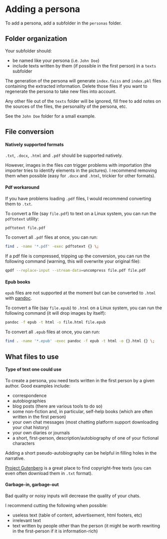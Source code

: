 # Adding a persona

To add a persona, add a subfolder in the `personas` folder.

## Folder organization

Your subfolder should:

* be named like your persona (i.e. `John Doe`)
* include texts written by them (if possible in the first person) in a `texts` subfolder

The generation of the persona will generate `index.faiss` and `index.pkl` files containing the extracted information.
Delete those files if you want to regenerate the persona to take new files into account.

Any other file out of the `texts` folder will be ignored, fill free to add notes on the sources of the files, the personality of the persona, etc.

See the `John Doe` folder for a small example.

## File conversion

#### Natively supported formats

`.txt`, `.docx`, `.html` and `.pdf` should be supported natively.

However, images in the files *can* trigger problems with importation (the importer tries to identify elements in the pictures).
I recommend removing them when possible (easy for `.docx` and `.html`, trickier for other formats).

#### Pdf workaround

If you have problems loading `.pdf` files, I would recommend converting them to `.txt`.

To convert a file (say `file.pdf`) to text on a Linux system, you can run the `pdftotext` utility:

```bash
pdftotext file.pdf
```

To convert all `.pdf` files at once, you can run:

```bash
find . -name '*.pdf' -exec pdftotext {} \;
```

If a pdf file is compressed, tripping up the conversion, you can run the following command (warning, this will overwrite your original file):

```bash
qpdf --replace-input --stream-data=uncompress file.pdf file.pdf
```

#### Epub books

`epub` files are not supported at the moment but can be converted to `.html` with [pandoc](https://pandoc.org/).

To convert a file (say `file.epub`) to `.html` on a Linux system, you can run the following command (it will drop images by itself):

```bash
pandoc -f epub -t html -o file.html file.epub
```

To convert all `.epub` files at once, you can run:

```bash
find . -name '*.epub' -exec pandoc -f epub -t html -o {}.html {} \;
```

## What files to use

#### Type of text one could use

To create a persona, you need texts written in the first person by a given author.
Good examples include:

* correspondence
* autobiographies
* blog posts (there are various tools to do so)
* some non-fiction and, in particular, self-help books (which are often written in the first person)
* your own chat messages (most chatting platform support downloading your chat history)
* your own diaries or journals
* a short, first-person, description/autobiography of one of your fictional characters

Adding a short pseudo-autobiography can be helpful in filling holes in the narrative.

[Project Gutenberg](https://www.gutenberg.org/) is a great place to find copyright-free texts (you can even often download them in `.txt` format).

#### Garbage-in, garbage-out

Bad quality or noisy inputs will decrease the quality of your chats.

I recommend cutting the following when possible:

* useless text (table of content, advertisement, html footers, etc)
* irrelevant text
* text written by people other than the person (it might be worth rewriting in the first-person if it is information-rich)
